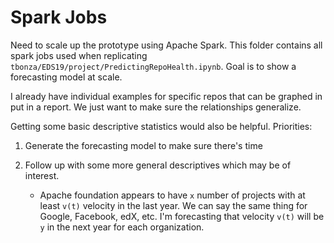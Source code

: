 # Spark Jobs

Need to scale up the prototype using Apache Spark. This 
folder contains all spark jobs used when replicating
`tbonza/EDS19/project/PredictingRepoHealth.ipynb`. Goal is
to show a forecasting model at scale. 

I already have individual examples for specific repos that
can be graphed in put in a report. We just want to make sure
the relationships generalize.

Getting some basic descriptive statistics would also be helpful.
Priorities:

1. Generate the forecasting model to make sure there's time
1. Follow up with some more general descriptives which may
   be of interest.
   
   * Apache foundation appears to have `x` number of projects
	 with at least `v(t)` velocity in the last year. We can 
	 say the same thing for Google, Facebook, edX, etc. I'm
	 forecasting that velocity `v(t)` will be `y` in the next
	 year for each organization.
